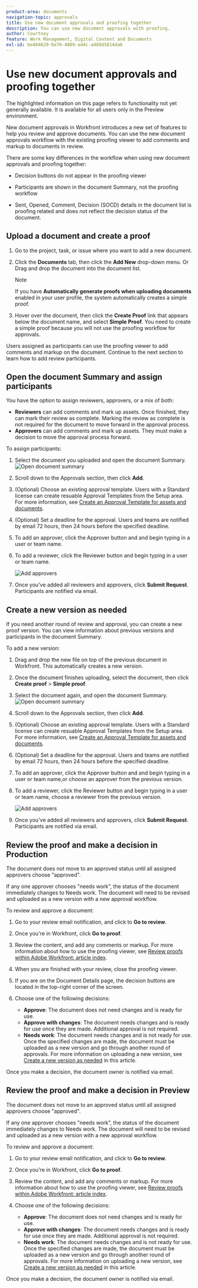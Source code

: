 ```yaml
---
product-area: documents
navigation-topic: approvals
title: Use new document approvals and proofing together
description: You can use new document approvals with proofing.
author: Courtney
feature: Work Management, Digital Content and Documents
exl-id: be484629-6e70-4809-ad4c-a489d5814da6
---
```

# Use new document approvals and proofing together

<span class="preview">The highlighted information on this page refers to functionality not yet generally available. It is available for all users only in the Preview environment.</span>

New document approvals in Workfront introduces a new set of features to help you review and approve documents. You can use the new document approvals workflow with the existing proofing viewer to add comments and markup to documents in review.

There are some key differences in the workflow when using new document approvals and proofing together:

* Decision buttons do not appear in the proofing viewer <!--remove for prod-->

* Participants are shown in the document Summary, not the proofing workflow 

* Sent, Opened, Comment, Decision (SOCD) details in the document list is proofing related and does not reflect the decision status of the document.

## Upload a document and create a proof 

1. Go to the project, task, or issue where you want to add a new document.
1. Click the **Documents** tab, then click the **Add New** drop-down menu.
Or
Drag and drop the document into the document list.

   >[!NOTE]
   >
   >If you have **Automatically generate proofs when uploading documents** enabled in your user profile, the system automatically creates a simple proof.

1. Hover over the document, then click the **Create Proof** link that appears below the document name, and select **Simple Proof**. You need to create a simple proof because you will not use the proofing workflow for approvals. 

Users assigned as participants can use the proofing viewer to add comments and markup on the document. Continue to the next section to learn how to add review participants. 

## Open the document Summary and assign participants

You have the option to assign reviewers, approvers, or a mix of both:

* **Reviewers** can add comments and mark up assets. Once finished, they can mark their review as complete. Marking the review as complete is not required for the document to move forward in the approval process.
* **Approvers** can add comments and mark up assets. They must make a decision to move the approval process forward. 

To assign participants:

1. Select the document you uploaded and open the document Summary.
    ![Open document summary](assets/open-doc-summary.png)

1. Scroll down to the Approvals section, then click **Add**.

1. (Optional) Choose an existing approval template. Users with a Standard license can create resuable Approval Templates from the Setup area. For more information, see [Create an Approval Template for assets and documents](/help/quicksilver/review-and-approve-work/document-reviews-and-approvals/manage-document-approvals/create-approval-template.md).

1. (Optional) Set a deadline for the approval. Users and teams are notified by email 72 hours, then 24 hours before the specified deadline.

1. To add an approver, click the Approver button and and begin typing in a user or team name.

1. To add a reviewer, click the Reviewer button and begin typing in a user or team name.

    ![Add approvers](assets/add-approvers.png)
 
1. Once you've added all reviewers and approvers, click **Submit Request**. Participants are notified via email.

## Create a new version as needed

If you need another round of review and approval, you can create a new proof version.  <!-- and add the previous participants, new participants, or a mix of both. --> You can view information about previous versions and participants in the document Summary.

To add a new version:

1. Drag and drop the new file on top of the previous document in Workfront. This automatically creates a new version. 

1. Once the document finishes uploading, select the document, then click **Create proof** > **Simple proof**. 

1. Select the document again, and open the document Summary.
    ![Open document summary](assets/open-doc-summary.png)

1. Scroll down to the Approvals section, then click **Add**.

1. (Optional) Choose an existing approval template. Users with a Standard license can create resuable Approval Templates from the Setup area. For more information, see [Create an Approval Template for assets and documents](/help/quicksilver/review-and-approve-work/document-reviews-and-approvals/manage-document-approvals/create-approval-template.md).

1. (Optional) Set a deadline for the approval. Users and teams are notified by email 72 hours, then 24 hours before the specified deadline.

1. To add an approver, click the Approver button and and begin typing in a user or team name,or choose an approver from the previous version.

1. To add a reviewer, click the Reviewer button and begin typing in a user or team name, choose a reviewer from the previous version.

    ![Add approvers](assets/add-approvers.png)
 
1. Once you've added all reviewers and approvers, click **Submit Request**. Participants are notified via email.
 
<!-- add info about reusing previous participants once released -->


## Review the proof and make a decision in Production

The document does not move to an approved status until all assigned approvers choose "approved".

If any one approver chooses "needs work", the status of the document immediately changes to Needs work. The document will need to be revised and uploaded as a new version with a new approval workflow. 

To review and approve a document:

1. Go to your review email notification, and click to **Go to review**.

1. Once you're in Workfront, click **Go to proof**. 

1. Review the content, and add any comments or markup. For more information about how to use the proofing viewer, see [Review proofs within Adobe Workfront: article index](/help/quicksilver/review-and-approve-work/proofing/reviewing-proofs-within-workfront/review-proofs-in-wf.md).

1. When you are finished with your review, close the proofing viewer.

1. If you are on the Document Details page, the decision buttons are located in the top-right corner of the screen. 

1. Choose one of the following decisions:

    * **Approve**: The document does not need changes and is ready for use.
    * **Approve with changes**: The document needs changes and is ready for use once they are made. Additional approval is not required. 
    * **Needs work**: The document needs changes and is not ready for use. Once the specified changes are made, the document must be uploaded as a new version and go through another round of approvals. For more information on uploading a new version, see [ Create a new version as needed](#create-a-new-version-as-needed) in this article.

Once you make a decision, the document owner is notified via email.

<span class="preview">

## Review the proof and make a decision in Preview

The document does not move to an approved status until all assigned approvers choose "approved".

If any one approver chooses "needs work", the status of the document immediately changes to Needs work. The document will need to be revised and uploaded as a new version with a new approval workflow. 

To review and approve a document:

1. Go to your review email notification, and click to **Go to review**.

1. Once you're in Workfront, click **Go to proof**. 

1. Review the content, and add any comments or markup. For more information about how to use the proofing viewer, see [Review proofs within Adobe Workfront: article index](/help/quicksilver/review-and-approve-work/proofing/reviewing-proofs-within-workfront/review-proofs-in-wf.md).

1. Choose one of the following decisions:

    * **Approve**: The document does not need changes and is ready for use.
    * **Approve with changes**: The document needs changes and is ready for use once they are made. Additional approval is not required. 
    * **Needs work**: The document needs changes and is not ready for use. Once the specified changes are made, the document must be uploaded as a new version and go through another round of approvals. For more information on uploading a new version, see [ Create a new version as needed](#create-a-new-version-as-needed) in this article.

Once you make a decision, the document owner is notified via email.

</span>